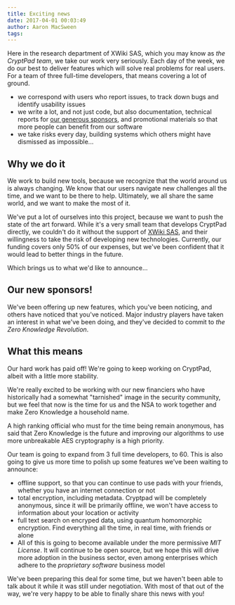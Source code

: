 ```yaml
---
title: Exciting news
date: 2017-04-01 00:03:49
author: Aaron MacSween
tags:
---
```


Here in the research department of XWiki SAS, which you may know as _the CryptPad team_, we take our work very seriously.
Each day of the week, we do our best to deliver features which will solve real problems for real users.
For a team of three full-time developers, that means covering a lot of ground.

* we correspond with users who report issues, to track down bugs and identify usability issues
* we write a lot, and not just code, but also documentation, technical reports for [our generous sponsors](http://open-paas.org/), and promotional materials so that more people can benefit from our software
* we take risks every day, building systems which others might have dismissed as impossible...

## Why we do it

We work to build new tools, because we recognize that the world around us is always changing.
We know that our users navigate new challenges all the time, and we want to be there to help.
Ultimately, we all share the same world, and we want to make the most of it.

We've put a lot of ourselves into this project, because we want to push the state of the art forward.
While it's a very small team that develops CryptPad directly, we couldn't do it without the support of [XWiki SAS](http://xwiki.com), and their willingness to take the risk of developing new technologies.
Currently, our funding covers only 50% of our expenses, but we've been confident that it would lead to better things in the future.

Which brings us to what we'd like to announce...

## Our new sponsors!

We've been offering up new features, which you've been noticing, and others have noticed that you've noticed.
Major industry players have taken an interest in what we've been doing, and they've decided to commit to _the Zero Knowledge Revolution_.

## What this means

Our hard work has paid off!
We're going to keep working on CryptPad, albeit with a little more stability.

We're really excited to be working with our new financiers who have historically had a somewhat "tarnished" image in the security community, but we feel that now is the time for us and the NSA to work together and make Zero Knowledge a household name.

A high ranking official who must for the time being remain anonymous, has said that Zero Knowledge is the future and improving our algorithms to use more unbreakable AES cryptography is a high priority.

Our team is going to expand from 3 full time developers, to 60.
This is also going to give us more time to polish up some features we've been waiting to announce:

* offline support, so that you can continue to use pads with your friends, whether you have an internet connection or not
* total encryption, including metadata. Cryptpad will be completely anonymous, since it will be primarily offline, we won't have access to information about your location or activity
* full text search on encryped data, using quantum homomorphic encryption. Find everything all the time, in real time, with friends or alone
* All of this is going to become available under the more permissive _MIT License_. It will continue to be open source, but we hope this will drive more adoption in the business sector, even among enterprises which adhere to the _proprietary software_ business model

We've been preparing this deal for some time, but we haven't been able to talk about it while it was still under negotiation.
With most of that out of the way, we're very happy to be able to finally share this news with you!


